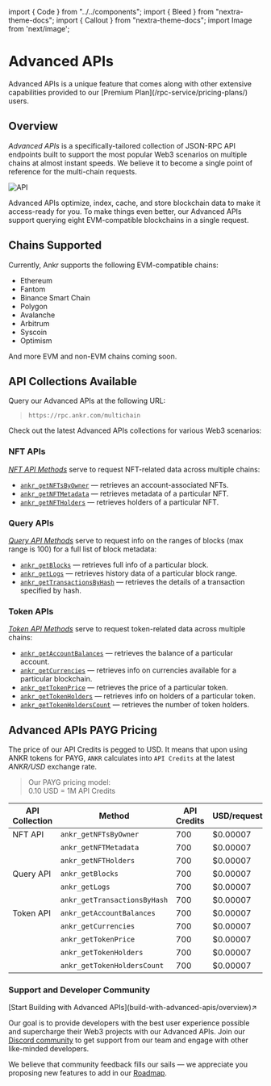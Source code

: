 import { Code } from "../../components";
import { Bleed } from "nextra-theme-docs";
import { Callout } from "nextra-theme-docs";
import Image from 'next/image';

# Advanced APIs

<Callout>
Advanced APIs is a unique feature that comes along with other extensive capabilities provided to our [Premium Plan](/rpc-service/pricing-plans/) users.
</Callout>

## Overview

*Advanced APIs* is a specifically-tailored collection of JSON-RPC API endpoints built to support the most popular Web3 scenarios on multiple chains at almost instant speeds. We believe it to become a single point of reference for the multi-chain requests.

<img src="/docs/build/API.png" alt="API" class="responsive-pic" />

Advanced APIs optimize, index, cache, and store blockchain data to make it access-ready for you. To make things even better, our Advanced APIs support querying eight EVM-compatible blockchains in a single request.

## Chains Supported

Currently, Ankr supports the following EVM-compatible chains:

  * Ethereum
  * Fantom
  * Binance Smart Chain
  * Polygon 
  * Avalanche
  * Arbitrum 
  * Syscoin
  * Optimism

And more EVM and non-EVM chains coming soon.

[//]: # (in [Postman]&#40;https://documenter.getpostman.com/view/19024547/UVsEVUGQ&#41; and look through the Advanced API docs)

## API Collections Available

Query our Advanced APIs at the following URL:

> `https://rpc.ankr.com/multichain`

Check out the latest Advanced APIs collections for various Web3 scenarios:

### NFT APIs

[_NFT API Methods_](/build/products/advanced-api-sdk/nft-methods/) serve to request NFT-related data across multiple chains:

  * [`ankr_getNFTsByOwner`](/build/products/advanced-api-sdk/nft-methods/#get-nfts-by-owner) — retrieves an account-associated NFTs.
  * [`ankr_getNFTMetadata`](/build/products/advanced-api-sdk/nft-methods/#get-nft-metadata) — retrieves metadata of a particular NFT.
  * [`ankr_getNFTHolders`](/build/products/advanced-api-sdk/nft-methods/#get-nft-holders) — retrieves holders of a particular NFT.

### Query APIs

[_Query API Methods_](/build/products/advanced-api-sdk/query-methods/) serve to request info on the ranges of blocks (max range is 100) for a full list of block metadata:

  * [`ankr_getBlocks`](/build/products/advanced-api-sdk/query-methods/#get-blocks) — retrieves full info of a particular block.
  * [`ankr_getLogs`](/build/products/advanced-api-sdk/query-methods/#get-logs) — retrieves history data of a particular block range.
  * [`ankr_getTransactionsByHash`](/build/products/advanced-api-sdk/query-methods/#get-transactions-by-hash) — retrieves the details of a transaction specified by hash.

### Token APIs

[_Token API Methods_](/build/products/advanced-api-sdk/token-methods/) serve to request token-related data across multiple chains:

  * [`ankr_getAccountBalances`](/build/products/advanced-api-sdk/token-methods/#get-account-balances) — retrieves the balance of a particular account.
  * [`ankr_getCurrencies`](/build/products/advanced-api-sdk/token-methods/#get-currencies) — retrieves info on currencies available for a particular blockchain.
  * [`ankr_getTokenPrice`](/build/products/advanced-api-sdk/token-methods/#get-token-price) — retrieves the price of a particular token.
  * [`ankr_getTokenHolders`](/build/products/advanced-api-sdk/token-methods/#get-token-holders) — retrieves info on holders of a particular token.
  * [`ankr_getTokenHoldersCount`](/build/products/advanced-api-sdk/token-methods/#get-token-holders-count) — retrieves the number of token holders.

## Advanced APIs PAYG Pricing

The price of our API Credits is pegged to USD. It means that upon using ANKR tokens for PAYG, `ANKR` calculates into `API Credits` at the latest _ANKR/USD_ exchange rate.

> Our PAYG pricing model:  
> 0.10 USD = 1M API Credits  

| API Collection | Method                       | API Credits | USD/request  |
|----------------|------------------------------|-------------|--------------|
| NFT API        | `ankr_getNFTsByOwner`        | 700         | $0.00007     |
|                | `ankr_getNFTMetadata`        | 700         | $0.00007     |
|                | `ankr_getNFTHolders`         | 700         | $0.00007     |
| Query API      | `ankr_getBlocks`             | 700         | $0.00007     |
|                | `ankr_getLogs`               | 700         | $0.00007     |
|                | `ankr_getTransactionsByHash` | 700         | $0.00007     |
| Token API      | `ankr_getAccountBalances`    | 700         | $0.00007     |
|                | `ankr_getCurrencies`         | 700         | $0.00007     |
|                | `ankr_getTokenPrice`         | 700         | $0.00007     |
|                | `ankr_getTokenHolders`       | 700         | $0.00007     |
|                | `ankr_getTokenHoldersCount`  | 700         | $0.00007     |

### Support and Developer Community

<div className="p-4 border border-gray-200 dark:border-gray-900 rounded mt-6">
  [Start Building with Advanced APIs](build-with-advanced-apis/overview)↗
</div>

Our goal is to provide developers with the best user experience possible and supercharge their Web3 projects with our Advanced APIs. Join our [Discord community](http://discord.gg/ankr) to get support from our team and engage with other like-minded developers. 

We believe that community feedback fills our sails — we appreciate you proposing new features to add in our [Roadmap](https://roadmap.ankr.com/b/feature-requests/).